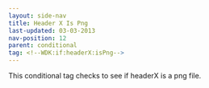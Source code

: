```yaml
---
layout: side-nav
title: Header X Is Png
last-updated: 03-03-2013
nav-position: 12
parent: conditional
tag: <!--WDK:if:headerX:isPng-->
---
```


This conditional tag checks to see if headerX is a png file.
